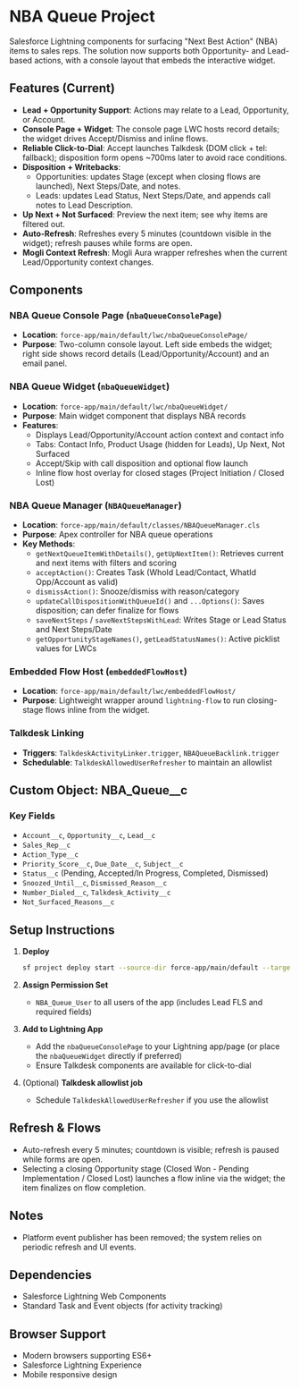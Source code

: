 # NBA Queue Project

Salesforce Lightning components for surfacing "Next Best Action" (NBA) items to sales reps. The solution now supports both Opportunity- and Lead-based actions, with a console layout that embeds the interactive widget.

## Features (Current)

- **Lead + Opportunity Support**: Actions may relate to a Lead, Opportunity, or Account.
- **Console Page + Widget**: The console page LWC hosts record details; the widget drives Accept/Dismiss and inline flows.
- **Reliable Click-to-Dial**: Accept launches Talkdesk (DOM click + tel: fallback); disposition form opens ~700ms later to avoid race conditions.
- **Disposition + Writebacks**:
  - Opportunities: updates Stage (except when closing flows are launched), Next Steps/Date, and notes.
  - Leads: updates Lead Status, Next Steps/Date, and appends call notes to Lead Description.
- **Up Next + Not Surfaced**: Preview the next item; see why items are filtered out.
- **Auto-Refresh**: Refreshes every 5 minutes (countdown visible in the widget); refresh pauses while forms are open.
- **Mogli Context Refresh**: Mogli Aura wrapper refreshes when the current Lead/Opportunity context changes.

## Components

### NBA Queue Console Page (`nbaQueueConsolePage`)
- **Location**: `force-app/main/default/lwc/nbaQueueConsolePage/`
- **Purpose**: Two-column console layout. Left side embeds the widget; right side shows record details (Lead/Opportunity/Account) and an email panel.

### NBA Queue Widget (`nbaQueueWidget`)
- **Location**: `force-app/main/default/lwc/nbaQueueWidget/`
- **Purpose**: Main widget component that displays NBA records
- **Features**:
  - Displays Lead/Opportunity/Account action context and contact info
  - Tabs: Contact Info, Product Usage (hidden for Leads), Up Next, Not Surfaced
  - Accept/Skip with call disposition and optional flow launch
  - Inline flow host overlay for closed stages (Project Initiation / Closed Lost)

### NBA Queue Manager (`NBAQueueManager`)
- **Location**: `force-app/main/default/classes/NBAQueueManager.cls`
- **Purpose**: Apex controller for NBA queue operations
- **Key Methods**:
  - `getNextQueueItemWithDetails()`, `getUpNextItem()`: Retrieves current and next items with filters and scoring
  - `acceptAction()`: Creates Task (WhoId Lead/Contact, WhatId Opp/Account as valid)
  - `dismissAction()`: Snooze/dismiss with reason/category
  - `updateCallDispositionWithQueueId()` and `...Options()`: Saves disposition; can defer finalize for flows
  - `saveNextSteps` / `saveNextStepsWithLead`: Writes Stage or Lead Status and Next Steps/Date
  - `getOpportunityStageNames()`, `getLeadStatusNames()`: Active picklist values for LWCs

### Embedded Flow Host (`embeddedFlowHost`)
- **Location**: `force-app/main/default/lwc/embeddedFlowHost/`
- **Purpose**: Lightweight wrapper around `lightning-flow` to run closing-stage flows inline from the widget.

### Talkdesk Linking
- **Triggers**: `TalkdeskActivityLinker.trigger`, `NBAQueueBacklink.trigger`
- **Schedulable**: `TalkdeskAllowedUserRefresher` to maintain an allowlist

## Custom Object: NBA_Queue__c

### Key Fields
- `Account__c`, `Opportunity__c`, `Lead__c`
- `Sales_Rep__c`
- `Action_Type__c`
- `Priority_Score__c`, `Due_Date__c`, `Subject__c`
- `Status__c` (Pending, Accepted/In Progress, Completed, Dismissed)
- `Snoozed_Until__c`, `Dismissed_Reason__c`
- `Number_Dialed__c`, `Talkdesk_Activity__c`
- `Not_Surfaced_Reasons__c`

## Setup Instructions

1. **Deploy**
   ```bash
   sf project deploy start --source-dir force-app/main/default --target-org <alias>
   ```

2. **Assign Permission Set**
   - `NBA_Queue_User` to all users of the app (includes Lead FLS and required fields)

3. **Add to Lightning App**
   - Add the `nbaQueueConsolePage` to your Lightning app/page (or place the `nbaQueueWidget` directly if preferred)
   - Ensure Talkdesk components are available for click-to-dial

4. (Optional) **Talkdesk allowlist job**
   - Schedule `TalkdeskAllowedUserRefresher` if you use the allowlist

## Refresh & Flows

- Auto-refresh every 5 minutes; countdown is visible; refresh is paused while forms are open.
- Selecting a closing Opportunity stage (Closed Won - Pending Implementation / Closed Lost) launches a flow inline via the widget; the item finalizes on flow completion.

## Notes

- Platform event publisher has been removed; the system relies on periodic refresh and UI events.

## Dependencies

- Salesforce Lightning Web Components
- Standard Task and Event objects (for activity tracking)

## Browser Support

- Modern browsers supporting ES6+
- Salesforce Lightning Experience
- Mobile responsive design
